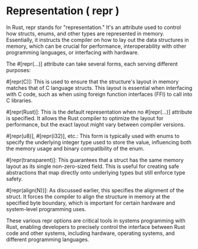 # Representation ( repr )
In Rust, repr stands for "representation." It's an attribute used to control how structs, enums, and other types are represented in memory. Essentially, it instructs the compiler on how to lay out the data structures in memory, which can be crucial for performance, interoperability with other programming languages, or interfacing with hardware.

The #[repr(...)] attribute can take several forms, each serving different purposes:

#[repr(C)]: This is used to ensure that the structure's layout in memory matches that of C language structs. This layout is essential when interfacing with C code, such as when using foreign function interfaces (FFI) to call into C libraries.

#[repr(Rust)]: This is the default representation when no #[repr(...)] attribute is specified. It allows the Rust compiler to optimize the layout for performance, but the exact layout might vary between compiler versions.

#[repr(u8)], #[repr(i32)], etc.: This form is typically used with enums to specify the underlying integer type used to store the value, influencing both the memory usage and binary compatibility of the enum.

#[repr(transparent)]: This guarantees that a struct has the same memory layout as its single non-zero-sized field. This is useful for creating safe abstractions that map directly onto underlying types but still enforce type safety.

#[repr(align(N))]: As discussed earlier, this specifies the alignment of the struct. It forces the compiler to align the structure in memory at the specified byte boundary, which is important for certain hardware and system-level programming uses.

These various repr options are critical tools in systems programming with Rust, enabling developers to precisely control the interface between Rust code and other systems, including hardware, operating systems, and different programming languages.